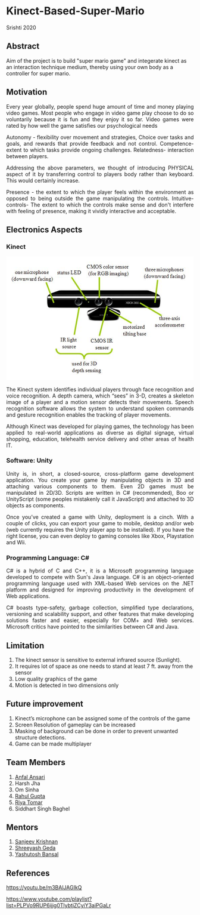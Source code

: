 # Kinect-Based-Super-Mario
Srishti 2020
## Abstract
Aim of the project is to build "super mario game" and integerate kinect as an interaction technique medium, thereby using your own body as a controller for super mario.
## Motivation
<p align="justify">Every year globally, people spend huge amount of time and money playing video games. Most people who engage in video game play choose to do so voluntarily because it is fun and they enjoy it so far. Video games were rated by how well the game satisfies our psychological needs</p>

<p align="justify">Autonomy - flexibility over movement and strategies, Choice over tasks and goals, and rewards that provide feedback and not control.
Competence-extent to which tasks provide ongoing challenges.
Relatedness- interaction between players.</p>
<p align="justify">Addressing the above parameters, we thought of introducing PHYSICAL aspect of it by transferring control to players body rather than keyboard. This would certainly increase.</p>

<p align="justify">Presence - the extent to which the player feels within the environment as opposed to being outside the game manipulating the controls. 
Intuitive-controls- The extent to which the controls make sense and don't interfere with feeling of presence, making it vividly interactive and acceptable.
</p>




## Electronics Aspects
### Kinect

![](https://github.com/AnfalAnsari/Kinect-Based-Super-Mario/blob/master/Images%20and%20videos/Images/kinect.jpeg)


<p align="justify">The Kinect system identifies individual players through face recognition and voice recognition. A depth camera, which “sees” in 3-D, creates a skeleton image of a player and a motion sensor detects their movements. Speech recognition software allows the system to understand spoken commands and gesture recognition enables the tracking of player movements.</p>
<p align="justify">Although Kinect was developed for playing games, the technology has been applied to real-world applications as diverse as digital signage, virtual shopping, education, telehealth service delivery and other areas of health IT.</p>

### Software: Unity
<p align="justify">Unity is, in short, a closed-source, cross-platform game development application. You create your game by manipulating objects in 3D and attaching various components to them. Even 2D games must be manipulated in 2D/3D. Scripts are written in C# (recommended), Boo or UnityScript (some peoples mistakenly call it JavaScript) and attached to 3D objects as components.</p>

<p align="justify">Once you’ve created a game with Unity, deployment is a cinch. With a couple of clicks, you can export your game to mobile, desktop and/or web (web currently requires the Unity player app to be installed). If you have the right license, you can even deploy to gaming consoles like Xbox, Playstation and Wii.</p>

### Programming Language: C#
<p align="justify">C# is a hybrid of C and C++, it is a Microsoft programming language developed to compete with Sun's Java language. C# is an object-oriented programming language used with XML-based Web services on the .NET platform and designed for improving productivity in the development of Web applications.</p>

<p align="justify">C# boasts type-safety, garbage collection, simplified type declarations, versioning and scalability support, and other features that make developing solutions faster and easier, especially for COM+ and Web services. Microsoft critics have pointed to the similarities between C# and Java.</p>

## Limitation
1.	The kinect sensor is sensitive to external infrared source (Sunlight).
2.	It requires lot of space as one needs to stand at least 7 ft. away from the sensor
3.	Low quality graphics of the game
4.	Motion is detected in two dimensions only
## Future improvement
1.	Kinect’s microphone can be assigned some of the controls of the game
2.	Screen Resolution of gameplay can be increased
3.	Masking of background can be done in order to prevent unwanted structure detections.
4.	Game can be made multiplayer
## Team Members
1. [Anfal Ansari](https://github.com/AnfalAnsari/)
1. Harsh Jha 
1. Om Sinha
1. [Rahul Gupta](https://github.com/rahulgupta2024)
1. [Riya Tomar](https://github.com/Ria158/)
1. Siddhart Singh Baghel    
## Mentors
1. [Sanjeev Krishnan](https://github.com/SanjeevKrishnan)
1. [Shreeyash Geda](https://github.com/convman)
1. [Yashutosh Bansal](https://github.com/yashutoshbansal/)
## References
https://youtu.be/m3BAlJAGIkQ

https://www.youtube.com/playlist?list=PLPVo9RUP6ijjg0TlybtjZCyiY3aiPGaLr


